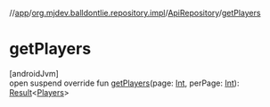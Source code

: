 //[app](../../../index.md)/[org.mjdev.balldontlie.repository.impl](../index.md)/[ApiRepository](index.md)/[getPlayers](get-players.md)

# getPlayers

[androidJvm]\
open suspend override fun [getPlayers](get-players.md)(page: [Int](https://kotlinlang.org/api/latest/jvm/stdlib/kotlin/-int/index.html), perPage: [Int](https://kotlinlang.org/api/latest/jvm/stdlib/kotlin/-int/index.html)): [Result](https://kotlinlang.org/api/latest/jvm/stdlib/kotlin/-result/index.html)&lt;[Players](../../org.mjdev.balldontlie.model/-players/index.md)&gt;
